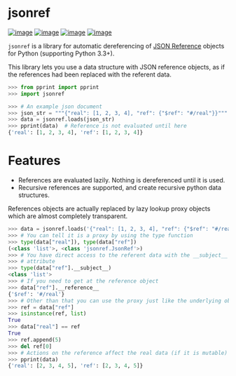 # jsonref

[![image](https://github.com/gazpachoking/jsonref/actions/workflows/test.yml/badge.svg?branch=master)](https://github.com/gazpachoking/jsonref/actions/workflows/test.yml?query=branch%3Amaster)
[![image](https://readthedocs.org/projects/jsonref/badge/?version=latest)](https://jsonref.readthedocs.io/en/latest/)
[![image](https://coveralls.io/repos/gazpachoking/jsonref/badge.png?branch=master)](https://coveralls.io/r/gazpachoking/jsonref)
[![image](https://img.shields.io/pypi/v/jsonref?color=%2334D058&label=pypi%20package)](https://pypi.org/project/jsonref)

`jsonref` is a library for automatic dereferencing of [JSON
Reference](https://datatracker.ietf.org/doc/html/draft-pbryan-zyp-json-ref-03)
objects for Python (supporting Python 3.3+).

This library lets you use a data structure with JSON reference objects,
as if the references had been replaced with the referent data.

```python console
>>> from pprint import pprint
>>> import jsonref

>>> # An example json document
>>> json_str = """{"real": [1, 2, 3, 4], "ref": {"$ref": "#/real"}}"""
>>> data = jsonref.loads(json_str)
>>> pprint(data)  # Reference is not evaluated until here
{'real': [1, 2, 3, 4], 'ref': [1, 2, 3, 4]}
```

# Features

-   References are evaluated lazily. Nothing is dereferenced until it is
    used.
-   Recursive references are supported, and create recursive python data
    structures.

References objects are actually replaced by lazy lookup proxy objects
which are almost completely transparent.

```python console
>>> data = jsonref.loads('{"real": [1, 2, 3, 4], "ref": {"$ref": "#/real"}}')
>>> # You can tell it is a proxy by using the type function
>>> type(data["real"]), type(data["ref"])
(<class 'list'>, <class 'jsonref.JsonRef'>)
>>> # You have direct access to the referent data with the __subject__
>>> # attribute
>>> type(data["ref"].__subject__)
<class 'list'>
>>> # If you need to get at the reference object
>>> data["ref"].__reference__
{'$ref': '#/real'}
>>> # Other than that you can use the proxy just like the underlying object
>>> ref = data["ref"]
>>> isinstance(ref, list)
True
>>> data["real"] == ref
True
>>> ref.append(5)
>>> del ref[0]
>>> # Actions on the reference affect the real data (if it is mutable)
>>> pprint(data)
{'real': [2, 3, 4, 5], 'ref': [2, 3, 4, 5]}
```
